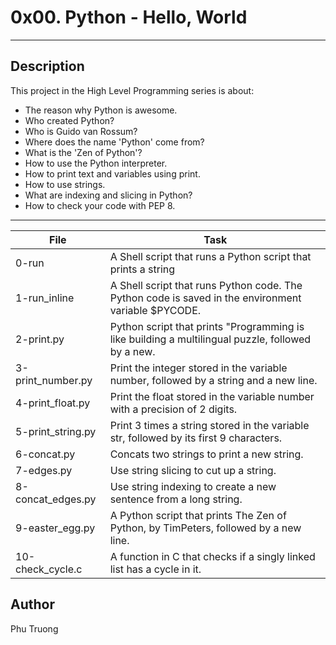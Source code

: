# 0x00. Python - Hello, World
---
## Description

This project in the High Level Programming series is about:
* The reason why Python is awesome.
* Who created Python?
* Who is Guido van Rossum?
* Where does the name 'Python' come from?
* What is the 'Zen of Python'?
* How to use the Python interpreter.
* How to print text and variables using print.
* How to use strings.
* What are indexing and slicing in Python?
* How to check your code with PEP 8.

---
File|Task
---|---
0-run | A Shell script that runs a Python script that prints a string
1-run_inline | A Shell script that runs Python code. The Python code is saved in the environment variable $PYCODE.
2-print.py | Python script that prints \"Programming is like building a multilingual puzzle, followed by a new.
3-print_number.py | Print the integer stored in the variable number, followed by a string and a new line.
4-print_float.py | Print the float stored in the variable number with a precision of 2 digits.
5-print_string.py | Print 3 times a string stored in the variable str, followed by its first 9 characters.
6-concat.py | Concats two strings to print a new string.
7-edges.py | Use string slicing to cut up a string.
8-concat_edges.py | Use string indexing to create a new sentence from a long string.
9-easter_egg.py | A Python script that prints The Zen of Python, by TimPeters, followed by a new line.
10-check_cycle.c | A function in C that checks if a singly linked list has a cycle in it.

## Author
Phu Truong
